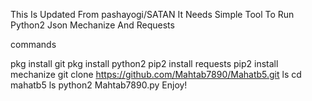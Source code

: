 This Is Updated From pashayogi/SATAN
It Needs Simple Tool To Run Python2 Json Mechanize And Requests

commands

pkg install git
pkg install python2
pip2 install requests
pip2 install mechanize
git clone https://github.com/Mahtab7890/Mahatb5.git
ls
cd mahatb5
ls
python2 Mahtab7890.py
Enjoy!
